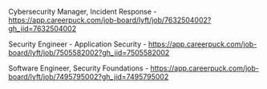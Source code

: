 Cybersecurity Manager, Incident Response  - https://app.careerpuck.com/job-board/lyft/job/7632504002?gh_jid=7632504002

Security Engineer - Application Security - https://app.careerpuck.com/job-board/lyft/job/7505582002?gh_jid=7505582002

Software Engineer, Security Foundations - https://app.careerpuck.com/job-board/lyft/job/7495795002?gh_jid=7495795002

